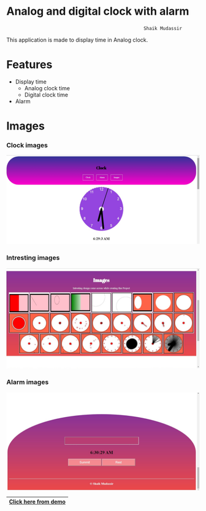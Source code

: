 # Analog and digital clock with alarm

                                                      Shaik Mudassir

This application is made to display time in Analog clock.

# Features
+ Display time
  * Analog clock time
  * Digital clock time
+ Alarm

# Images

### Clock images

![Intresting images](/img/screenshoot/clock.jpg)

### Intresting images

![Intresting images](/img/screenshoot/image.jpg)

### Alarm images

![Intresting images](/img/screenshoot/alarm.jpg)

|[Click here from demo](https://shaik80.github.io/Block-Magic-Game/)|
|-----------------------------------------------------------------|

